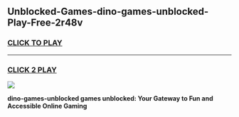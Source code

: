 
## Unblocked-Games-dino-games-unblocked-Play-Free-2r48v
<h3>
<a href="https://premium76.site?title=dino-games-unblocked&ref=17A">CLICK TO PLAY</a></h3>
<hr>

<h3>
<a href="https://premium76.site?title=dino-games-unblocked&ref=17A">CLICK 2 PLAY</a>
  
</h3>

<a href="https://premium76.site?title=dino-games-unblocked&ref=17A"><img src="https://clearcache.store/games.png"></a>


**dino-games-unblocked games unblocked: Your Gateway to Fun and Accessible Online Gaming**
